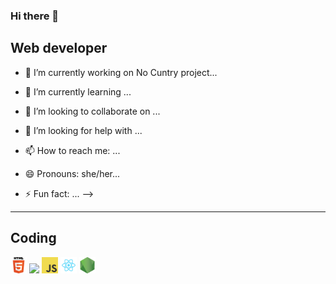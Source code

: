 ### Hi there 👋

## Web developer

- 🔭 I’m currently working on No Cuntry project...
- 🌱 I’m currently learning ...
- 👯 I’m looking to collaborate on ...
- 🤔 I’m looking for help with ...

- 📫 How to reach me: ...
- 😄 Pronouns: she/her...
- ⚡ Fun fact: ...
-->
---
## Coding
<img width=26px src="https://raw.githubusercontent.com/github/explore/80688e429a7d4ef2fca1e82350fe8e3517d3494d/topics/html/html.png"/>
<img width=26px src="https://raw.githubusercontent.com/github/explore/80688e429a7d4ef2fca1e82350fe8e3517d3494d/topics/css3/css3.png"/>
<img width=26px src="https://raw.githubusercontent.com/github/explore/80688e429a7d4ef2fca1e82350fe8e3517d3494d/topics/javascript/javascript.png"/>
<img width=26px src="https://raw.githubusercontent.com/github/explore/80688e429a7d4ef2fca1e82350fe8e3517d3494d/topics/react/react.png"/>
<img width=26px src="https://raw.githubusercontent.com/github/explore/80688e429a7d4ef2fca1e82350fe8e3517d3494d/topics/nodejs/nodejs.png"/>



